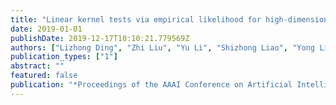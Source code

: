 ```yaml
---
title: "Linear kernel tests via empirical likelihood for high-dimensional data"
date: 2019-01-01
publishDate: 2019-12-17T10:10:21.779569Z
authors: ["Lizhong Ding", "Zhi Liu", "Yu Li", "Shizhong Liao", "Yong Liu", "Peng Yang", "Ge Yu", "Ling Shao", "Xin Gao"]
publication_types: ["1"]
abstract: ""
featured: false
publication: "*Proceedings of the AAAI Conference on Artificial Intelligence*"
---
```


